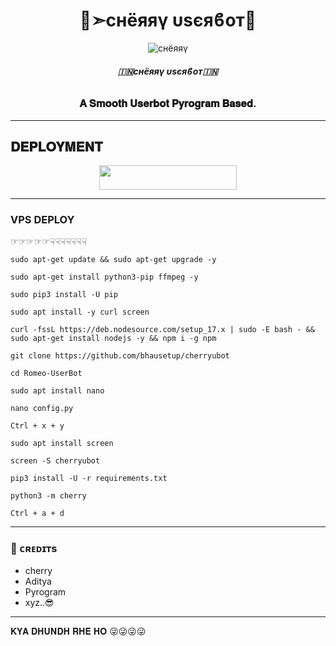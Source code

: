 <h1 align="center">
  <b> 🍓➣ϲнёяяγ υѕєяϐот🍓</b>
</h1>

<p align="center">
  <img src="https://graph.org/file/0c7f8c24c06250a11cf02.jpg" alt="ϲнёяяγ">
</p>

<h6 align="center">
  <b>🇮🇳ϲнёяяγ υѕєяϐот🇮🇳</b>
</h6>

<h3 align="center">
  <b>𝐀 𝐒𝐦𝐨𝐨𝐭𝐡 𝐔𝐬𝐞𝐫𝐛𝐨𝐭 𝐏𝐲𝐫𝐨𝐠𝐫𝐚𝐦 𝐁𝐚𝐬𝐞𝐝.</b>
</h3>

-------------------------
## 𝐃𝐄𝐏𝐋𝐎𝐘𝐌𝐄𝐍𝐓

<p align="center"><a href="http://dashboard.heroku.com/new?template=https://github.com/bhausetup/cherryubot"> <img src="https://img.shields.io/badge/Deploy%20On%20Heroku-black?style=for-the-badge&logo=heroku" width="220" height="38.45"/></a></p>

-------------------------

### VPS DEPLOY 

☞︎︎︎☞︎︎︎☞︎︎︎☞︎︎︎☞︎︎︎☟︎︎︎☟︎︎︎☟︎︎︎☟︎︎︎☟︎︎︎☟︎︎︎☟︎︎︎

`sudo apt-get update && sudo apt-get upgrade -y`

`sudo apt-get install python3-pip ffmpeg -y`

`sudo pip3 install -U pip`

`sudo apt install -y curl screen`

`curl -fssL https://deb.nodesource.com/setup_17.x | sudo -E bash - && sudo apt-get install nodejs -y && npm i -g npm`

`git clone https://github.com/bhausetup/cherryubot`

`cd Romeo-UserBot`

`sudo apt install nano`

`nano config.py`

`Ctrl + x + y`

`sudo apt install screen`

`screen -S cherryubot`

`pip3 install -U -r requirements.txt`

`python3 -m cherry`

`Ctrl + a + d`

-------------------------

### 💖 ᴄʀᴇᴅɪᴛs

- cherry
- Aditya
- Pyrogram
- xyz..😎

-------------------------

  𝐊𝐘𝐀 𝐃𝐇𝐔𝐍𝐃𝐇 𝐑𝐇𝐄 𝐇𝐎 😜😜😜😜
  

